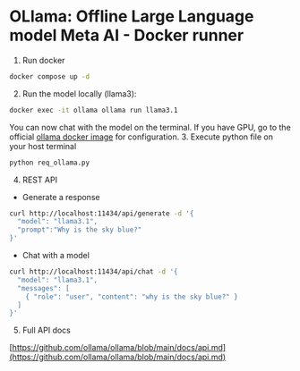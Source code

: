 # OLlama: Offline Large Language model Meta AI - Docker runner

1. Run docker
```bash
docker compose up -d
```

2. Run the model locally (llama3):
```bash
docker exec -it ollama ollama run llama3.1
```

You can now chat with the model on the terminal. If you have GPU, go to the official  [ollama docker image](https://hub.docker.com/r/ollama/ollama) for configuration.
3. Execute python file on your host terminal
```bash
python req_ollama.py
```

4. REST API

- Generate a response
```sh
curl http://localhost:11434/api/generate -d '{
  "model": "llama3.1",
  "prompt":"Why is the sky blue?"
}'
```

- Chat with a model
```sh
curl http://localhost:11434/api/chat -d '{
  "model": "llama3.1",
  "messages": [
    { "role": "user", "content": "why is the sky blue?" }
  ]
}'
```

5. Full API docs

[https://github.com/ollama/ollama/blob/main/docs/api.md](https://github.com/ollama/ollama/blob/main/docs/api.md)
